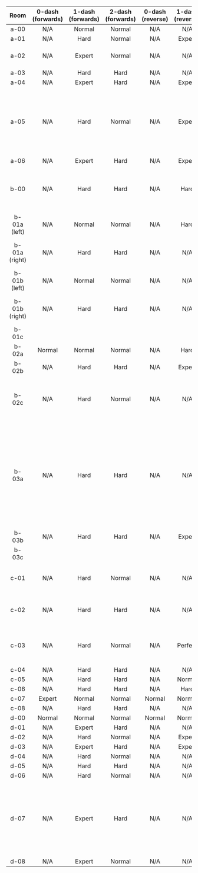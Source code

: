 | Room | 0-dash (forwards) | 1-dash (forwards) | 2-dash (forwards) | 0-dash (reverse) | 1-dash (reverse) | 2-dash (reverse) | Comments |
|:-:|:-:|:-:|:-:|:-:|:-:|:-:|-|
| a-00 | N/A | Normal | Normal | N/A | N/A | N/A |  |
| a-01 | N/A | Hard | Normal | N/A | Expert | Normal |  |
| a-02 | N/A | Expert | Normal | N/A | N/A | Perfect | 2DR pretty precise, cycle hell |
| a-03 | N/A | Hard | Hard | N/A | N/A | N/A |  |
| a-04 | N/A | Expert | Hard | N/A | Expert | Normal |  |
| a-05 | N/A | Hard | Normal | N/A | Expert | Expert | 1DR + 2DR not very difficult, but some tricky non-obvious dashes at the beginning |
| a-06 | N/A | Expert | Hard | N/A | Expert | Hard |  |
| b-00 | N/A | Hard | Hard | N/A | Hard | Hard | Hub room, designed to be completed in all directions |
| b-01a (left) | N/A | Normal | Normal | N/A | Hard | Normal |  |
| b-01a (right) | N/A | Hard | Hard | N/A | N/A | N/A | Reverse possible, but bad spawn so cut |
| b-01b (left) | N/A | Normal | Normal | N/A | N/A | N/A |  |
| b-01b (right) | N/A | Hard | Hard | N/A | N/A | N/A | Reverse possible but cut, boring falling room |
| b-01c |  |  |  |  |  |  | Cut (switch room) |
| b-02a | Normal | Normal | Normal | N/A | Hard | Normal |  |
| b-02b | N/A | Hard | Hard | N/A | Expert | Hard |  |
| b-02c | N/A | Hard | Normal | N/A | N/A | Hard | Switch room (not cut since a path exists where you don't hit switch) |
| b-03a | N/A | Hard | Hard | N/A | N/A | N/A | 2DR difficult cycles + max height corner jump, possible but removed due to shitty spawn (kills goldens because detach breaks forward path) |
| b-03b | N/A | Hard | Hard | N/A | Expert | Hard |  |
| b-03c |  |  |  |  |  |  | Cut (switch room) |
| c-01 | N/A | Hard | Normal | N/A | N/A | N/A | Reverse possible but cut, boring falling room |
| c-02 | N/A | Hard | Hard | N/A | N/A | N/A | Reverse possible but cut, boring falling room |
| c-03 | N/A | Hard | Normal | N/A | Perfect | Hard | 1DR cycle hell + cornerboost, very precise (but cool) |
| c-04 | N/A | Hard | Hard | N/A | N/A | N/A |  |
| c-05 | N/A | Hard | Hard | N/A | Normal | Normal |  |
| c-06 | N/A | Hard | Hard | N/A | Hard | Hard |  |
| c-07 | Expert | Normal | Normal | Normal | Normal | Normal |  |
| c-08 | N/A | Hard | Hard | N/A | N/A | Normal |  |
| d-00 | Normal | Normal | Normal | Normal | Normal | Normal |  |
| d-01 | N/A | Expert | Hard | N/A | N/A | N/A |  |
| d-02 | N/A | Hard | Normal | N/A | Expert | Normal |  |
| d-03 | N/A | Expert | Hard | N/A | Expert | Hard |  |
| d-04 | N/A | Hard | Normal | N/A | N/A | Normal |  |
| d-05 | N/A | Hard | Hard | N/A | N/A | N/A |  |
| d-06 | N/A | Hard | Normal | N/A | N/A | N/A |  |
| d-07 | N/A | Expert | Hard | N/A | N/A | N/A | Reverse path cut since not fun (14-second cycles), detach trigger added to left spawn |
| d-08 | N/A | Expert | Normal | N/A | N/A | N/A |  |